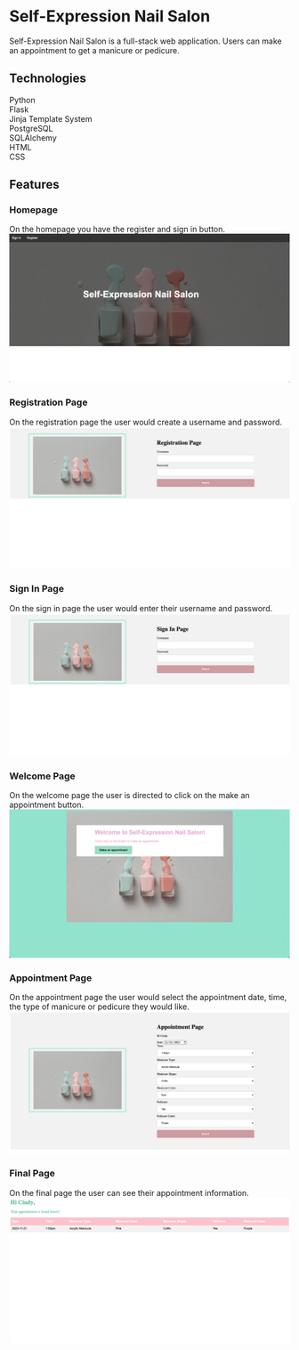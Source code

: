 # Self-Expression Nail Salon
Self-Expression Nail Salon is a full-stack web application. Users can make an appointment to get a manicure or pedicure.

## Technologies
Python <br>
Flask <br>
Jinja Template System <br>
PostgreSQL <br>
SQLAlchemy <br>
HTML <br>
CSS <br>

## Features
### Homepage
On the homepage you have the register and sign in button.
![Homepage](/static/homepage.png)

### Registration Page
On the registration page the user would create a username and password.
![Regerpage](/static/RegistrationPage.png)

### Sign In Page
On the sign in page the user would enter their username and password.
![SignPage](/static/SinInPage.png)

### Welcome Page
On the welcome page the user is directed to click on the make an appointment button.
![welcomepage](/static/MakeAnAppointment.png)

### Appointment Page
On the appointment page the user would select the appointment date, time, the type of manicure or pedicure they would like.
![appointmentpage](/static/AppointmentPage.png)

### Final Page
On the final page the user can see their appointment information.
![finalpage](/static/FinalPage.png)
